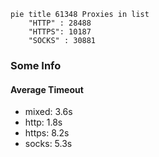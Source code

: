 
```mermaid
pie title 61348 Proxies in list
    "HTTP" : 28488
    "HTTPS": 10187
    "SOCKS" : 30881
```

### Some Info
#### Average Timeout

- mixed: 3.6s
- http: 1.8s
- https: 8.2s
- socks: 5.3s